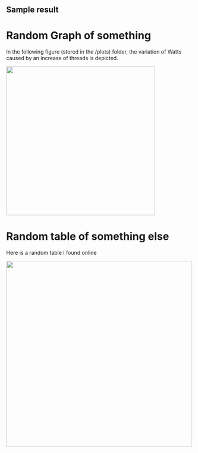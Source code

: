 Sample result
----------------

# Random Graph of something
In the following figure (stored in the /plots) folder, the variation of Watts caused by an increase of threads is depicted.

<img src="https://github.com/icse18-FAST/FAST/blob/master/results/plots/plot1.png" width="400">

# Random table of something else
Here is a random table I found online

<img src="https://github.com/icse18-FAST/FAST/blob/master/results/plots/table.png" width="500">
